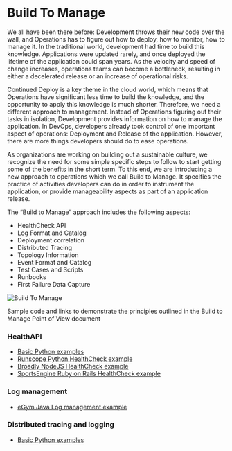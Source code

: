 # Build To Manage

We all have been there before: Development throws their new code over the wall, and Operations has to figure out how to deploy, how to monitor, how to manage it. In the traditional world, development had time to build this knowledge. Applications were updated rarely, and once deployed the lifetime of the application could span years. As the velocity and speed of change increases, operations teams can become a bottleneck, resulting in either a decelerated release or an increase of operational risks.

Continued Deploy is a key theme in the cloud world, which means that Operations have significant less time to build the knowledge, and the opportunity to apply this knowledge is much shorter. Therefore, we need a different approach to management. Instead of Operations figuring out their tasks in isolation, Development provides information on how to manage the application. In DevOps, developers already took control of one important aspect of operations: Deployment and Release of the application. However, there are more things developers should do to ease operations.

As organizations are working on building out a sustainable culture, we recognize the need for some simple specific steps to follow to start getting some of the benefits in the short term. To this end, we are introducing a new approach to operations which we call Build to Manage. It specifies the practice of activities developers can do in order to instrument the application, or provide manageability aspects as part of an application release. 

The “Build to Manage” approach includes the following aspects:

-	HealthCheck API
-	Log Format and Catalog	
-	Deployment correlation
-	Distributed Tracing
-	Topology Information
-	Event Format and Catalog
-	Test Cases and Scripts
-	Runbooks
-	First Failure Data Capture



![Build To Manage](https://github.com/ibm-cloud-architecture/build-to-manage/blob/master/BTM.png "Build To Manage")


Sample code and links to demonstrate the principles outlined in the Build to Manage Point of View document

### HealthAPI
- [Basic Python examples](HealthCheckAPIs/python/)
- [Runscope Python HealthCheck example](https://github.com/Runscope/healthcheck)
- [Broadly NodeJS HealthCheck example](https://github.com/broadly/node-healthchecks)
- [SportsEngine Ruby on Rails HealthCheck example](https://github.com/sportngin/okcomputer)

### Log management

- [eGym Java Log management example](https://github.com/egymgmbh/log-queue)

### Distributed tracing and logging
- [Basic Python examples](DistributedTrace/python/)



